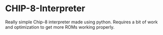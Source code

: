 # CHIP-8-Interpreter
Really simple Chip-8 interpreter made using python.
Requires a bit of work and optimization to get more ROMs working properly.
